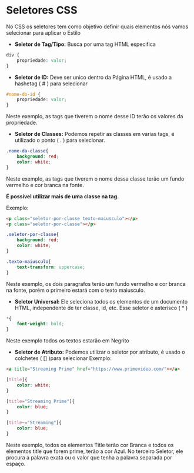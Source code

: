# Seletores CSS
No CSS os seletores tem como objetivo definir quais elementos nós vamos selecionar para aplicar o Estilo

- **Seletor de Tag/Tipo:** Busca por uma tag HTML especifica
```css
div {
    propriedade: valor;
}
```
- **Seletor de ID:** Deve ser unico dentro da Página HTML, é usado a hashetag ( # ) para selecionar
```css
#nome-do-id {
    propriedade: valor;
}
```
Neste exemplo, as tags que tiverem o nome desse ID terão os valores da propriedade.

- **Seletor de Classes:** Podemos repetir as classes em varias tags, é utilizado o ponto ( . ) para selecionar.
```css
.nome-da-classe{
    background: red;
    color: white;
}
```
Neste exemplo, as tags que tiverem o nome dessa classe terão um fundo vermelho e cor branca na fonte.

**É possivel utilizar mais de uma classe na tag.**

Exemplo:
```html
<p class="seletor-por-classe texto-maiusculo"></p>
<p class="seletor-por-classe"></p>
```

```css
.seletor-por-classe{
    background: red;
    color: white;
}

.texto-maiusculo{
    text-transform: uppercase;
}
```

Neste exemplo, os dois paragrafos terão um fundo vermelho e cor branca na fonte, porém o primeiro estará com o texto maiusculo.
- **Seletor Universal:** Ele seleciona todos os elementos de um documento HTML, independente de ter classe, id, etc.
Esse seletor é asterisco ( * )
```css
*{
    font-weight: bold;
}
```
Neste exemplo todos os textos estarão em Negrito
- **Seletor de Atributo:** Podemos utilizar o seletor por atributo, é usado o colchetes ( [] )para selecionar
Exemplo:
```html
<a title="Streaming Prime" href="https://www.primevideo.com/"></a>
```

```css
[title]{
    color: white;
}

[title="Streaming Prime"]{
    color: blue;
}

[title~="Streaming"]{
    color: blue;
}
```
Neste exemplo, todos os elementos Title terão cor Branca e todos os elementos title que forem prime, terão a cor Azul. No terceiro Seletor, ele procura a palavra exata ou o valor que tenha a palavra separada por espaço.
